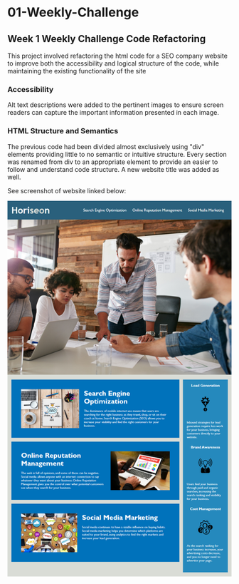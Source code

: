 # 01-Weekly-Challenge

## Week 1 Weekly Challenge Code Refactoring

This project involved refactoring the html code for a SEO company website to improve both the accessibility and logical structure of the code, while maintaining the existing functionality of the site

### Accessibility

Alt text descriptions were added to the pertinent images to ensure screen readers can capture the important information presented in each image.

### HTML Structure and Semantics

The previous code had been divided almost exclusively using "div" elements providing little to no semantic or intuitive structure. Every section was renamed from div to an appropriate element to provide an easier to follow and understand code structure. A new website title was added as well.

See screenshot of website linked below:

<img src="/Assets/01-html-css-git-homework-demo.png" title= "Horiseon Home Page">







